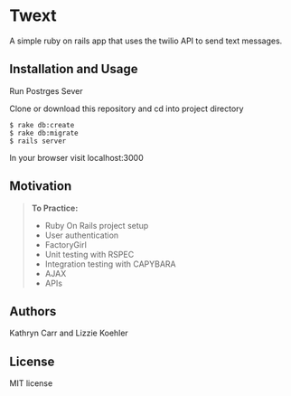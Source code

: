 Twext
==============

A simple ruby on rails app that uses the twilio API to send text messages.

Installation and Usage
------------
Run Postrges Sever

Clone or download this repository and cd into project directory

```
$ rake db:create
$ rake db:migrate
$ rails server
```

In your browser visit localhost:3000

Motivation
--------
> **To Practice:**
>- Ruby On Rails project setup
>- User authentication
>- FactoryGirl
>- Unit testing with RSPEC
>- Integration testing with CAPYBARA
>- AJAX
>- APIs


Authors
------

Kathryn Carr and Lizzie Koehler

License
-------

MIT license
